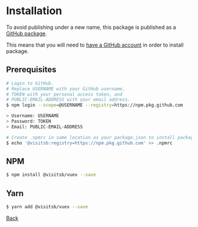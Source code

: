 # Installation

To avoid publishing under a new name, this package is published as a [GitHub package](https://github.com/visitsb/vuex/packages/1347458).

This means that you will need to [have a GitHub account](https://docs.github.com/en/packages/working-with-a-github-packages-registry/working-with-the-npm-registry#installing-a-package) in order to install package.

## Prerequisites

```bash
# Login to GitHub.
# Replace USERNAME with your GitHub username, 
# TOKEN with your personal access token, and 
# PUBLIC-EMAIL-ADDRESS with your email address.
$ npm login --scope=@USERNAME --registry=https://npm.pkg.github.com

> Username: USERNAME
> Password: TOKEN
> Email: PUBLIC-EMAIL-ADDRESS

# Create .npmrc in same location as your package.json to install packages
$ echo '@visitsb:registry=https://npm.pkg.github.com' >> .npmrc
```

## NPM

```bash
$ npm install @visitsb/vuex --save
```

## Yarn

```bash
$ yarn add @visitsb/vuex --save
```

[Back](index.md)
